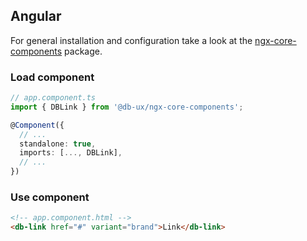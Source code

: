 ## Angular

For general installation and configuration take a look at the [ngx-core-components](https://www.npmjs.com/package/@db-ux/ngx-core-components) package.

### Load component

```ts app.component.ts
// app.component.ts
import { DBLink } from '@db-ux/ngx-core-components';

@Component({
  // ...
  standalone: true,
  imports: [..., DBLink],
  // ...
})
```

### Use component

```html app.component.html
<!-- app.component.html -->
<db-link href="#" variant="brand">Link</db-link>
```
